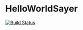 # HelloWorldSayer
[![Build Status](https://travis-ci.org/hiJackinGg/HelloWorldSayer.svg?branch=master)](https://travis-ci.org/hiJackinGg/HelloWorldSayer)
